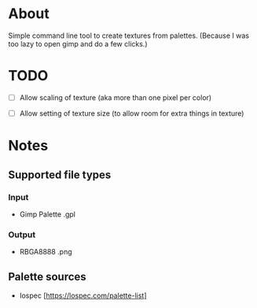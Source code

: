 # About

Simple command line tool to create textures from palettes.
(Because I was too lazy to open gimp and do a few clicks.)

# TODO
- [ ] Allow scaling of texture (aka more than one pixel per color)
- [ ] Allow setting of texture size (to allow room for extra things in texture)


# Notes

## Supported file types

### Input
- Gimp Palette .gpl

### Output
- RBGA8888 .png

## Palette sources
- lospec [https://lospec.com/palette-list]
